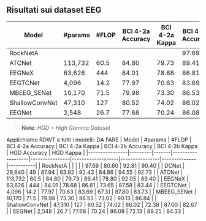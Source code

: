 ## Risultati sui dataset EEG

| Model           | #params | #FLOP | BCI 4-2a Accuracy | BCI 4-2a Kappa | BCI 4-2b Accuracy | BCI 4-2b Kappa | HGD Accuracy | HGD Kappa |
|----------------|---------|-------|-------------------|----------------|-------------------|----------------|--------------|-----------|
| RockNetA       |         |       |                   |                | 97.69             | 80.60          | 92.81        | 90.40     |
| ATCNet         | 113,732 | 60.5  | 84.80             | 79.73          | 89.41             | 78.80          | 92.05        | 89.40     |
| EEGNeX         | 63,626  | 444   | 84.01             | 78.68          | 86.81             | 73.65          | 87.58        | 83.44     |
| EEGTCNet       | 4,096   | 14.2  | 77.97             | 70.63          | 83.69             | 67.31          | 87.80        | 83.73     |
| MBEEG_SENet    | 10,170  | 71.5  | 79.98             | 73.30          | 86.53             | 73.02          | 90.13        | 86.84     |
| ShallowConvNet | 47,310  | 127   | 80.52             | 74.02          | 86.02             | 72.38          | 87.00        | 82.67     |
| EEGNet         | 2,548   | 26.7  | 77.68             | 70.24          | 86.08             | 72.13          | 88.25        | 84.33     |

> **Note**: *HGD = High Gamma Dataset*

Applichiamo RDWT a tutti i modelli:
DA FARE
| Model           | #params | #FLOP | BCI 4-2a Accuracy | BCI 4-2a Kappa | BCI 4-2b Accuracy | BCI 4-2b Kappa | HGD Accuracy | HGD Kappa |
|----------------|---------|-------|-------------------|----------------|-------------------|----------------|--------------|-----------|
| RockNetA       |         |       |                   |                | 97.69             | 80.60          | 92.81        | 90.40     |
| DCNet          | 28,640  | 49    | 87.94             | 83.92          | 92.43             | 84.86          | 94.55        | 92.73     |
| ATCNet         | 113,732 | 60.5  | 84.80             | 79.73          | 89.41             | 78.80          | 92.05        | 89.40     |
| EEGNeX         | 63,626  | 444   | 84.01             | 78.68          | 86.81             | 73.65          | 87.58        | 83.44     |
| EEGTCNet       | 4,096   | 14.2  | 77.97             | 70.63          | 83.69             | 67.31          | 87.80        | 83.73     |
| MBEEG_SENet    | 10,170  | 71.5  | 79.98             | 73.30          | 86.53             | 73.02          | 90.13        | 86.84     |
| ShallowConvNet | 47,310  | 127   | 80.52             | 74.02          | 86.02             | 72.38          | 87.00        | 82.67     |
| EEGNet         | 2,548   | 26.7  | 77.68             | 70.24          | 86.08             | 72.13          | 88.25        | 84.33     |


